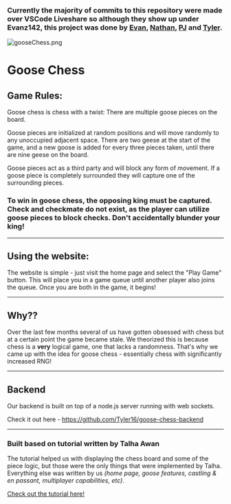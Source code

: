 ### Currently the majority of commits to this repository were made over VSCode Liveshare so although they show up under Evanz142, this project was done by [Evan](https://github.com/Evanz142), [Nathan](https://github.com/nathan4sch), [PJ](https://github.com/pjhenwood8) and [Tyler](https://github.com/Tyler16).


![gooseChess.png](https://i.ibb.co/tDn2GZf/goose-Chess.png)
# Goose Chess
## Game Rules:
Goose chess is chess with a twist: There are multiple goose pieces on the board.

Goose pieces are initialized at random positions and will move randomly to any unoccupied adjacent space. There are two geese at the start of the game, and a new goose is added for every three pieces taken, until there are nine geese on the board.

Goose pieces act as a third party and will block any form of movement. If a goose piece is completely surrounded they will capture one of the surrounding pieces.

### **To win in goose chess, the opposing king must be captured. Check and checkmate do not exist, as the player can utilize goose pieces to block checks. Don't accidentally blunder your king!**

---
## Using the website:
The website is simple - just visit the home page and select the "Play Game" button. This will place you in a game queue until another player also joins the queue. Once you are both in the game, it begins!

---
## Why??

Over the last few months several of us have gotten obsessed with chess but at a certain point the game became stale. We theorized this is because chess is a **very** logical game, one that lacks a randomness. That's why we came up with the idea for goose chess - essentially chess with significantly increased RNG!

---
## Backend

Our backend is built on top of a node.js server running with web sockets.

Check it out here - https://github.com/Tyler16/goose-chess-backend

---

### Built based on tutorial written by Talha Awan

The tutorial helped us with displaying the chess board and some of the piece logic, but those were the only things that were implemented by Talha. Everything else was written by us <em>(home page, goose features, castling & en passant, multiplayer capabilities, etc)</em>.

[Check out the tutorial here!](https://www.techighness.com/post/develop-two-player-chess-game-with-react-js/)
